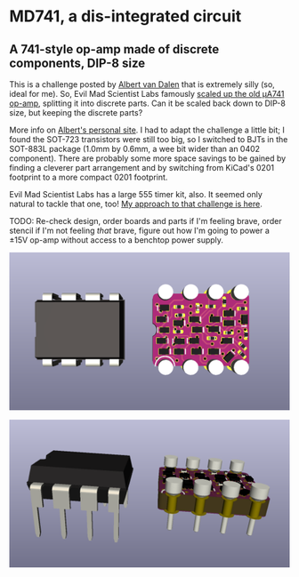 # MD741, a dis-integrated circuit

## A 741-style op-amp made of discrete components, DIP-8 size

This is a challenge posted by [Albert van Dalen](https://hackaday.io/project/177194-discrete-741-operational-amplifier-in-dil8) that is extremely silly (so, ideal for me). So, Evil Mad Scientist Labs famously [scaled up the old μA741 op-amp](https://shop.evilmadscientist.com/productsmenu/762), splitting it into discrete parts. Can it be scaled back down to DIP-8 size, but keeping the discrete parts?

More info on [Albert's personal site](https://www.avdweb.nl/div/misc2/discrete-741-operational-amplifier-in-dil8). I had to adapt the challenge a little bit; I found the SOT-723 transistors were still too big, so I switched to BJTs in the SOT-883L package (1.0mm by 0.6mm, a wee bit wider than an 0402 component). There are probably some more space savings to be gained by finding a cleverer part arrangement and by switching from KiCad's 0201 footprint to a more compact 0201 footprint.

Evil Mad Scientist Labs has a large 555 timer kit, also. It seemed only natural to tackle that one, too! [My approach to that challenge is here](https://github.com/settinger/discrete555).

TODO: Re-check design, order boards and parts if I'm feeling brave, order stencil if I'm not feeling _that_ brave, figure out how I'm going to power a ±15V op-amp without access to a benchtop power supply.

![3D render, top view looking down at a DIP-8 IC and the discrete 741 op-amp](top.png)

![3D render, side view looking at a DIP-8 IC and the discrete 741 op-amp](side.png)